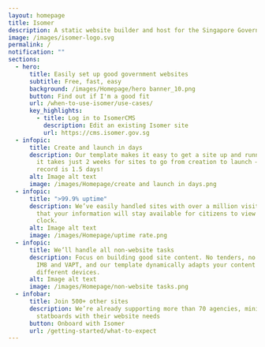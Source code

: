```yaml
---
layout: homepage
title: Isomer
description: A static website builder and host for the Singapore Government
image: /images/isomer-logo.svg
permalink: /
notification: ""
sections:
  - hero:
      title: Easily set up good government websites
      subtitle: Free, fast, easy
      background: /images/Homepage/hero banner_10.png
      button: Find out if I'm a good fit
      url: /when-to-use-isomer/use-cases/
      key_highlights:
        - title: Log in to IsomerCMS
          description: Edit an existing Isomer site
          url: https://cms.isomer.gov.sg
  - infopic:
      title: Create and launch in days
      description: Our template makes it easy to get a site up and running. On average
        it takes just 2 weeks for sites to go from creation to launch – our
        record is 1.5 days!
      alt: Image alt text
      image: /images/Homepage/create and launch in days.png
  - infopic:
      title: ">99.9% uptime"
      description: We’ve easily handled sites with over a million visitors. Be assured
        that your information will stay available for citizens to view round the
        clock.
      alt: Image alt text
      image: /images/Homepage/uptime rate.png
  - infopic:
      title: We’ll handle all non-website tasks
      description: Focus on building good site content. No tenders, no AORs – we cover
        IM8 and VAPT, and our template dynamically adapts your content for
        different devices.
      alt: Image alt text
      image: /images/Homepage/non-website tasks.png
  - infobar:
      title: Join 500+ other sites
      description: We’re already supporting more than 70 agencies, ministries, and
        statboards with their website needs
      button: Onboard with Isomer
      url: /getting-started/what-to-expect
---
```

